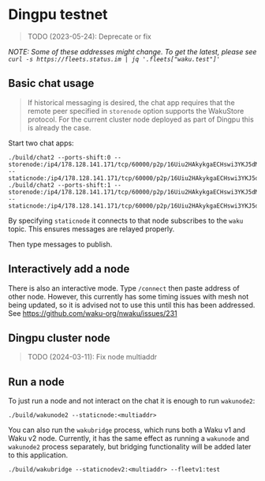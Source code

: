 # Dingpu testnet

> TODO (2023-05-24): Deprecate or fix

*NOTE: Some of these addresses might change. To get the latest, please see `curl -s https://fleets.status.im | jq '.fleets["waku.test"]'`*

## Basic chat usage

> If historical messaging is desired, the chat app requires that the remote peer specified in `storenode` option supports the WakuStore protocol. For the current cluster node deployed as part of Dingpu this is already the case.

Start two chat apps:

```
./build/chat2 --ports-shift:0 --storenode:/ip4/178.128.141.171/tcp/60000/p2p/16Uiu2HAkykgaECHswi3YKJ5dMLbq2kPVCo89fcyTd38UcQD6ej5W --staticnode:/ip4/178.128.141.171/tcp/60000/p2p/16Uiu2HAkykgaECHswi3YKJ5dMLbq2kPVCo89fcyTd38UcQD6ej5W
./build/chat2 --ports-shift:1 --storenode:/ip4/178.128.141.171/tcp/60000/p2p/16Uiu2HAkykgaECHswi3YKJ5dMLbq2kPVCo89fcyTd38UcQD6ej5W --staticnode:/ip4/178.128.141.171/tcp/60000/p2p/16Uiu2HAkykgaECHswi3YKJ5dMLbq2kPVCo89fcyTd38UcQD6ej5W
```

By specifying `staticnode` it connects to that node subscribes to the `waku` topic. This ensures messages are relayed properly.

Then type messages to publish.

## Interactively add a node

There is also an interactive mode. Type `/connect` then paste address of other node. However, this currently has some timing issues with mesh not being updated, so it is advised not to use this until this has been addressed. See https://github.com/waku-org/nwaku/issues/231

## Dingpu cluster node

> TODO (2024-03-11): Fix node multiaddr

## Run a node

To just run a node and not interact on the chat it is enough to run `wakunode2`:
```
./build/wakunode2 --staticnode:<multiaddr>
```

You can also run the `wakubridge` process, which runs both a Waku v1 and Waku v2
node. Currently, it has the same effect as running a `wakunode` and `wakunode2`
process separately, but bridging functionality will be added later to this
application.

```
./build/wakubridge --staticnodev2:<multiaddr> --fleetv1:test
```
